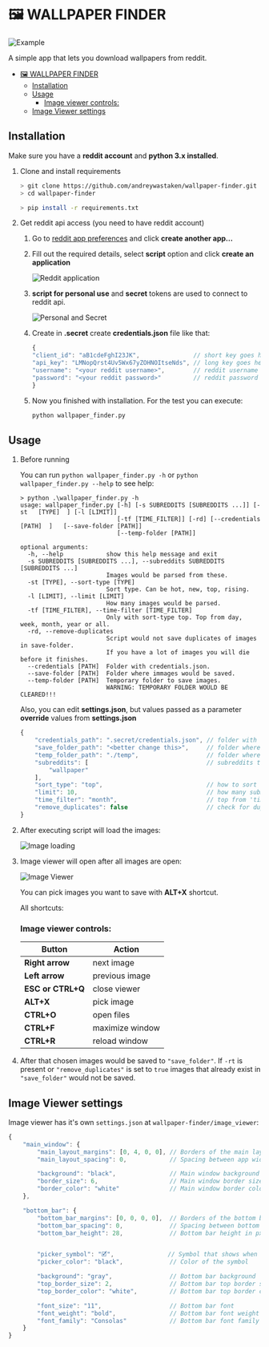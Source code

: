 # 🖼 WALLPAPER FINDER

![Example](https://imgur.com/qMSnoyR.png)

A simple app that lets you download wallpapers from reddit. 

- [🖼 WALLPAPER FINDER](#-wallpaper-finder)
  - [Installation](#installation)
  - [Usage](#usage)
    - [Image viewer controls:](#image-viewer-controls)
  - [Image Viewer settings](#image-viewer-settings)

## Installation
Make sure you have a __reddit account__ and __python 3.x installed__.

1. Clone and install requirements
    ```sh
    > git clone https://github.com/andreywastaken/wallpaper-finder.git
    > cd wallpaper-finder
    
    > pip install -r requirements.txt
    ```

2. Get reddit api access (you need to have reddit account)
     1. Go to [reddit app preferences](https://www.reddit.com/prefs/apps) and click __create another app...__
   
     2. Fill out the required details, select __script__ option and click __create an application__
        
        ![Reddit application](https://imgur.com/OIvQUQs.png)

     3. __script for personal use__ and __secret__ tokens are used to connect to reddit api.
        
        ![Personal and Secret](https://imgur.com/sw6W1Qx.png)

     4. Create in __.secret__ create __credentials.json__ file like that:
        ```javascript 
        {
        "client_id": "aB1cdeFghI23JK",               // short key goes here
        "api_key": "LMNopQrst4Uv5Wx67yZOHNOItseNds", // long key goes here
        "username": "<your reddit username>",        // reddit username goes her
        "password": "<your reddit password>"         // reddit password goes here
        }
        ```
     5. Now you finished with installation. For the test you can execute:
        ```python
        python wallpaper_finder.py
        ```

## Usage
1. Before running
   
    You can run ```python wallpaper_finder.py -h``` or ```python wallpaper_finder.py --help``` to see help:

    ```
    > python .\wallpaper_finder.py -h
    usage: wallpaper_finder.py [-h] [-s SUBREDDITS [SUBREDDITS ...]] [-st   [TYPE]  ] [-l [LIMIT]]
                               [-tf [TIME_FILTER]] [-rd] [--credentials [PATH]  ]   [--save-folder [PATH]]
                               [--temp-folder [PATH]]

    optional arguments:
      -h, --help            show this help message and exit
      -s SUBREDDITS [SUBREDDITS ...], --subreddits SUBREDDITS [SUBREDDITS ...]
                            Images would be parsed from these.
      -st [TYPE], --sort-type [TYPE]
                            Sort type. Can be hot, new, top, rising.
      -l [LIMIT], --limit [LIMIT]
                            How many images would be parsed.
      -tf [TIME_FILTER], --time-filter [TIME_FILTER]
                            Only with sort-type top. Top from day, week, month, year or all.
      -rd, --remove-duplicates
                            Script would not save duplicates of images in save-folder. 
                            If you have a lot of images you will die before it finishes.
      --credentials [PATH]  Folder with credentials.json.
      --save-folder [PATH]  Folder where immages would be saved.
      --temp-folder [PATH]  Temporary folder to save images. 
                            WARNING: TEMPORARY FOLDER WOULD BE CLEARED!!!
    ```

    Also, you can edit __settings.json__, but values passed as a parameter     __override__ values from __settings.json__
    ```javascript
    {
        "credentials_path": ".secret/credentials.json", // folder with credentialas.json
        "save_folder_path": "<better change this>",     // folder where images are saved
        "temp_folder_path": "./temp",                   // folder where images are saved during runtime
        "subreddits": [                                 // subreddits to parse
            "wallpaper"
        ],
        "sort_type": "top",                             // how to sort submissions
        "limit": 10,                                    // how many submissions will be loaded
        "time_filter": "month",                         // top from 'time_filter'
        "remove_duplicates": false                      // check for duplicates
    }
    ```
2. After executing script will load the images:
 
   ![Image loading](https://imgur.com/SWpOmzt.png)

3. Image viewer will open after all images are open:
 
   ![Image Viewer](https://imgur.com/KBwex7c.png)

   You can pick images you want to save with __ALT+X__ shortcut.

   All shortcuts:
   ### Image viewer controls:
   | Button            | Action          |
   | ----------------- | --------------- |
   | __Right arrow__   | next image      |
   | __Left arrow__    | previous image  |
   | __ESC or CTRL+Q__ | close viewer    |
   | __ALT+X__         | pick image      |
   | __CTRL+O__        | open files      |
   | __CTRL+F__        | maximize window |
   | __CTRL+R__        | reload window   |

4. After that chosen images would be saved to ```"save_folder"```. If ```-rt``` is present or ```"remove_duplicates"``` is set to ```true``` images that already exist in ```"save_folder"``` would not be saved.

## Image Viewer settings
Image viewer has it's own ```settings.json``` at ```wallpaper-finder/image_viewer```:
```javascript
{
    "main_window": {
        "main_layout_margins": [0, 4, 0, 0], // Borders of the main layout (left, top, right, bottom)
        "main_layout_spacing": 0,            // Spacing between app widgets

        "background": "black",               // Main window background color 
        "border_size": 6,                    // Main window border size in px
        "border_color": "white"              // Main window border color
    },

    "bottom_bar": {
        "bottom_bar_margins": [0, 0, 0, 0],  // Borders of the bottom bar layout
        "bottom_bar_spacing": 0,             // Spacing between bottom bar widgets
        "bottom_bar_height": 28,             // Bottom bar height in px


        "picker_symbol": "🗹",               // Symbol that shows when image is picked
        "picker_color": "black",             // Color of the symbol 

        "background": "gray",                // Bottom bar background
        "top_border_size": 2,                // Bottom bar top border size in px
        "top_border_color": "white",         // Bottom bar top border color

        "font_size": "11",                   // Bottom bar font
        "font_weight": "bold",               // Bottom bar font weight
        "font_family": "Consolas"            // Bottom bar font family
    }
}
```
